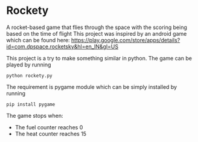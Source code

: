 # Rockety
A rocket-based game that flies through the space with the scoring being based on the time of flight
This project was inspired by an android game which can be found here:
https://play.google.com/store/apps/details?id=com.dpspace.rocketsky&hl=en_IN&gl=US

This project is a try to make something similar in python.
The game can be played by running

```
python rockety.py
```

The requirement is pygame module which can be simply installed by running
```
pip install pygame
```

The game stops when:

* The fuel counter reaches 0
* The heat counter reaches 15
